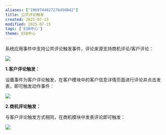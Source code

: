 ```yaml
---
aliases: ["1969744627276450842"]
title: 公共评论触发
created: 2025-07-15
modified: 2025-07-15
tags: ['ESB中心']
theme: ESB中心
---
```


系统应用事件中支持公共评论触发事件，评论来源支持商机评论/客户评论：

![](44da255d70ecd46a96b2d2774f3919ef.jpg)

**1.客户评论触发：**

设置事件为客户评论触发，在客户模块中的客户信息详情页面进行评论并点击发表，即可触发动作事件：

![](f28bfd6fd8d5dc0cf491e3fe3681cc0b.jpg)

**2.商机评论触发：**

与客户评论触发方式相同，在商机模块中发表评论即可触发：

![](c51ee4948b21d93460043dd056826d30.jpg)
